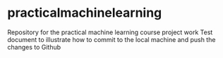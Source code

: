# practicalmachinelearning
Repository for the practical machine learning course project work
Test document to illustrate how to commit to the local machine and push the changes to Github
